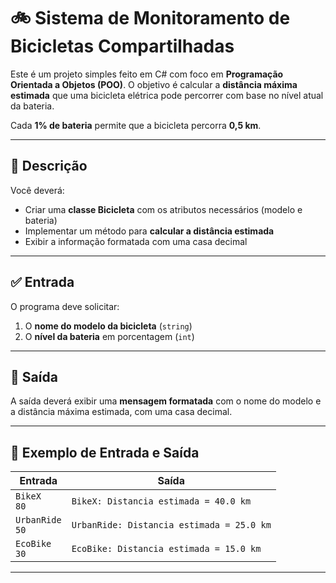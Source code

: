 # 🚲 Sistema de Monitoramento de Bicicletas Compartilhadas

Este é um projeto simples feito em C# com foco em **Programação Orientada a Objetos (POO)**. O objetivo é calcular a **distância máxima estimada** que uma bicicleta elétrica pode percorrer com base no nível atual da bateria.

Cada **1% de bateria** permite que a bicicleta percorra **0,5 km**.

---

## 🧠 Descrição

Você deverá:

- Criar uma **classe Bicicleta** com os atributos necessários (modelo e bateria)
- Implementar um método para **calcular a distância estimada**
- Exibir a informação formatada com uma casa decimal

---

## ✅ Entrada

O programa deve solicitar:

1. O **nome do modelo da bicicleta** (`string`)
2. O **nível da bateria** em porcentagem (`int`)

---

## 🎯 Saída

A saída deverá exibir uma **mensagem formatada** com o nome do modelo e a distância máxima estimada, com uma casa decimal.

---

## 📌 Exemplo de Entrada e Saída

| Entrada        | Saída                                   |
|----------------|------------------------------------------|
| `BikeX`<br>`80`       | `BikeX: Distancia estimada = 40.0 km` |
| `UrbanRide`<br>`50`   | `UrbanRide: Distancia estimada = 25.0 km` |
| `EcoBike`<br>`30`     | `EcoBike: Distancia estimada = 15.0 km` |

---
